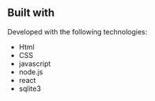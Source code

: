 ## Built with

Developed with the following technologies:

-  Html
-  CSS
-  javascript
-  node.js
-  react
-  sqlite3
